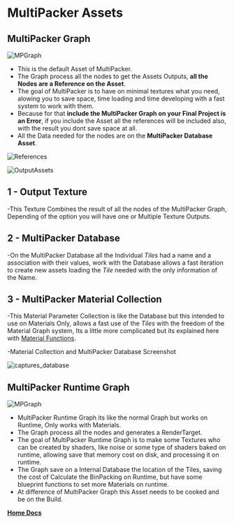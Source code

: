 # MultiPacker Assets

## MultiPacker Graph

![MPGraph](/MultiPacker/Images/assetMP.jpg)

- This is the default Asset of MultiPacker.
- The Graph process all the nodes to get the Assets Outputs, **all the Nodes are a Reference on the Asset**.
- The goal of MultiPacker is to have on minimal textures what you need, alowing you to save space, time loading and time developing with a fast system to work with them.
- Because for that **include the MultiPacker Graph on your Final Project is an Error**, if you include the Asset all the references will be included also, with the result you dont save space at all.
- All the Data needed for the nodes are on the **MultiPacker Database Asset**.

![References](/MultiPacker/Images/AssetReference.png)

![OutputAssets](/MultiPacker/Images/sc_OutputAssets.jpg)

## 1 - Output Texture

-This Texture Combines the result of all the nodes of the MultiPacker Graph, Depending of the option you will have one or Multiple Texture Outputs.

## 2 - MultiPacker Database

-On the MultiPacker Database all the Individual *Tiles* had a name and a association with their values, work with the Database allows a fast iteration to create new assets loading the *Tile* needed with the only information of the Name.

## 3 - MultiPacker Material Collection

-This Material Parameter Collection is like the Database but this intended to use on Materials Only, allows a fast use of the *Tiles* with the freedom of the Material Graph system, Its a little more complicated but its explained here with [Material Functions](https://cheke.github.io/MultiPacker/Doc/MaterialFunctions).

-Material Collection and MultiPacker Database Screenshot

![captures_database](/MultiPacker/Images/captures_database.jpg)

## MultiPacker Runtime Graph

![MPGraph](/MultiPacker/Images/sc_multipackerRuntimeAsset.jpg)

- MultiPacker Runtime Graph its like the normal Graph but works on Runtime, Only works with Materials.
- The Graph process all the nodes and generates a RenderTarget.
- The goal of MultiPacker Runtime Graph is to make some Textures who can be created by shaders, like noise or some type of shaders baked on runtime, allowing save that memory cost on disk, and processing it on runtime.
- The Graph save on a Internal Database the location of the Tiles, saving the cost of Calculate the BinPacking on Runtime, but have some blueprint functions to set more Materials on runtime.
- At difference of MultiPacker Graph this Asset needs to be cooked and be on the Build.

[**Home Docs**](https://cheke.github.io/MultiPacker)
